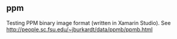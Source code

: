 ppm
---

Testing PPM binary image format (written in Xamarin Studio). See http://people.sc.fsu.edu/~jburkardt/data/ppmb/ppmb.html
